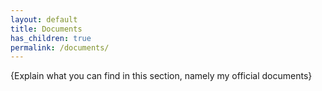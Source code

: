 ```yaml
---
layout: default
title: Documents
has_children: true
permalink: /documents/
---
```


{Explain what you can find in this section, namely my official documents}